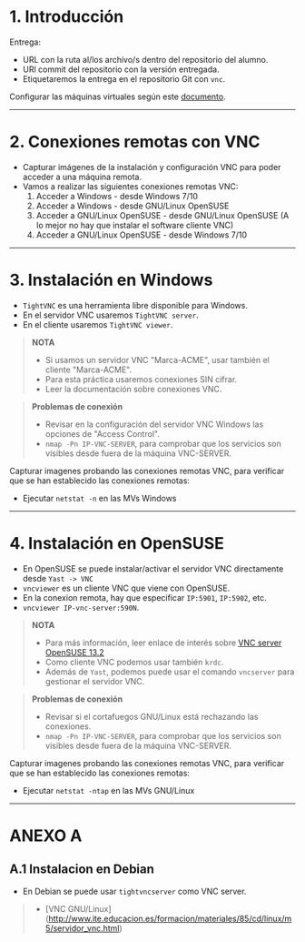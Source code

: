 
# 1. Introducción

Entrega:
* URL con la ruta al/los archivo/s dentro del repositorio del alumno.
* URl commit del repositorio con la versión entregada.
* Etiquetaremos la entrega en el repositorio Git con `vnc`.

Configurar las máquinas virtuales según este [documento](../../global/configuracion/).

---

# 2. Conexiones remotas con VNC

* Capturar imágenes de la instalación y configuración VNC para poder acceder a una máquina remota.
* Vamos a realizar las siguientes conexiones remotas VNC:
    1. Acceder a Windows - desde Windows 7/10
    1. Acceder a Windows - desde GNU/Linux OpenSUSE
    1. Acceder a GNU/Linux OpenSUSE - desde GNU/Linux OpenSUSE (A lo mejor no hay que instalar el software cliente VNC)
    1. Acceder a GNU/Linux OpenSUSE - desde Windows 7/10

---

# 3. Instalación en Windows

* `TightVNC` es una herramienta libre disponible para Windows.
* En el servidor VNC usaremos `TightVNC server`.
* En el cliente usaremos `TightVNC viewer`.

> **NOTA**
>
> * Si usamos un servidor VNC "Marca-ACME", usar también el cliente "Marca-ACME".
> * Para esta práctica usaremos conexiones SIN cifrar.
> * Leer la documentación sobre conexiones VNC.

> **Problemas de conexión**
>
> * Revisar en la configuración del servidor VNC Windows las opciones de "Access Control".
> * `nmap -Pn IP-VNC-SERVER`, para comprobar que los servicios son visibles
desde fuera de la máquina VNC-SERVER.

Capturar imagenes probando las conexiones remotas VNC, para verificar
que se han establecido las conexiones remotas:
* Ejecutar `netstat -n` en las MVs Windows

---

# 4. Instalación en OpenSUSE

* En OpenSUSE se puede instalar/activar el servidor VNC directamente desde `Yast -> VNC`
* `vncviewer` es un cliente VNC que viene con OpenSUSE.
* En la conexion remota, hay que especificar `IP:5901`, `IP:5902`, etc.
* `vncviewer IP-vnc-server:590N`.

> **NOTA**
>
> * Para más información, leer enlace de interés sobre [VNC server OpenSUSE 13.2](https://www.howtoforge.com/tutorial/vnc-server-on-opensuse-13.2/)
> * Como cliente VNC podemos usar también `krdc`.
> * Además de `Yast`, podemos puede usar el comando `vncserver` para
gestionar el servidor VNC.

> **Problemas de conexión**
>
> * Revisar si el cortafuegos GNU/Linux está rechazando las conexiones.
> * `nmap -Pn IP-VNC-SERVER`, para comprobar que los servicios son visibles
desde fuera de la máquina VNC-SERVER.

Capturar imagenes probando las conexiones remotas VNC, para verificar
que se han establecido las conexiones remotas:
* Ejecutar `netstat -ntap` en las MVs GNU/Linux

---

# ANEXO A

## A.1 Instalacion en Debian

* En Debian se puede usar `tightvncserver` como VNC server.

> * [VNC GNU/Linux] (http://www.ite.educacion.es/formacion/materiales/85/cd/linux/m5/servidor_vnc.html)
